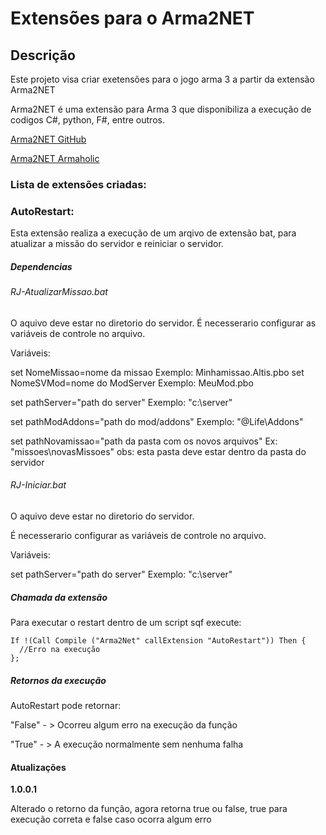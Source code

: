 # Extensões para o Arma2NET
## Descrição

Este projeto visa criar exetensões para o jogo arma 3 a partir da extensão Arma2NET

Arma2NET é uma extensão para Arma 3 que disponibiliza a execução de codigos C#, python, F#, entre outros.

[Arma2NET GitHub](https://github.com/ScottNZ/Arma2NET)

[Arma2NET Armaholic](https://github.com/ScottNZ/Arma2NET)

### Lista de extensões criadas:

### AutoRestart:

Esta extensão realiza a execução de um arqivo de extensão bat, para atualizar a missão do servidor e reiniciar o servidor.
##### Dependencias
###### RJ-AtualizarMissao.bat 

O aquivo deve estar no diretorio do servidor.
É necesserario configurar as variáveis de controle no arquivo.

Variáveis:

set NomeMissao=nome da missao Exemplo: Minhamissao.Altis.pbo set NomeSVMod=nome do ModServer Exemplo: MeuMod.pbo

set pathServer="path do server" Exemplo: "c:\server" 

set pathModAddons="path do mod/addons" Exemplo: "@Life\Addons" 

set pathNovamissao="path da pasta com os novos arquivos" Ex: "missoes\novasMissoes" obs: esta pasta deve estar dentro da pasta do servidor

###### RJ-Iniciar.bat 
O aquivo deve estar no diretorio do servidor.

É necesserario configurar as variáveis de controle no arquivo.

Variáveis:

set pathServer="path do server" Exemplo: "c:\server"

##### Chamada da extensão

Para executar o restart dentro de um script sqf execute:

```sqf
If !(Call Compile ("Arma2Net" callExtension "AutoRestart")) Then {
  //Erro na execução
};
```

##### Retornos da execução

AutoRestart pode retornar:

"False" - > Ocorreu algum erro na execução da função

"True" - > A execução normalmente sem nenhuma falha 

#### Atualizações

**1.0.0.1**

Alterado o retorno da função, agora retorna true ou false, true para execução correta e false caso ocorra algum erro
